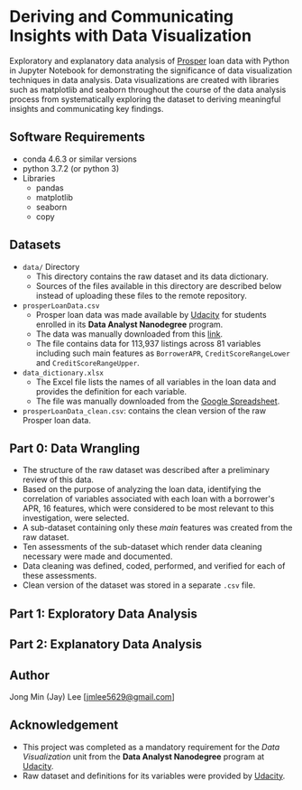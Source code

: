 # Deriving and Communicating Insights with Data Visualization
Exploratory and explanatory data analysis of [Prosper](https://www.prosper.com/) loan data with Python in Jupyter Notebook for demonstrating the significance of data visualization techniques in data analysis. Data visualizations are created with libraries such as matplotlib and seaborn throughout the course of the data analysis process from systematically exploring the dataset to deriving meaningful insights and communicating key findings.

## Software Requirements
* conda 4.6.3 or similar versions
* python 3.7.2 (or python 3)
* Libraries
  - pandas
  - matplotlib
  - seaborn
  - copy

## Datasets
* `data/` Directory
  - This directory contains the raw dataset and its data dictionary.
  - Sources of the files available in this directory are described below instead of uploading these files to the remote repository.
* `prosperLoanData.csv`
  - Prosper loan data was made available by [Udacity](https://www.udacity.com/) for students enrolled in its __Data Analyst Nanodegree__ program.
  - The data was manually downloaded from this [link](https://s3.amazonaws.com/udacity-hosted-downloads/ud651/prosperLoanData.csv).
  - The file contains data for 113,937 listings across 81 variables including such main features as `BorrowerAPR`, `CreditScoreRangeLower` and `CreditScoreRangeUpper`.
* `data_dictionary.xlsx`
  - The Excel file lists the names of all variables in the loan data and provides the definition for each variable.
  - The file was manually downloaded from the [Google Spreadsheet](https://docs.google.com/spreadsheets/d/1gDyi_L4UvIrLTEC6Wri5nbaMmkGmLQBk-Yx3z0XDEtI/edit#gid=0).
* `prosperLoanData_clean.csv`: contains the clean version of the raw Prosper loan data.

## Part 0: Data Wrangling
* The structure of the raw dataset was described after a preliminary review of this data.
* Based on the purpose of analyzing the loan data, identifying the correlation of variables associated with each loan with a borrower's APR, 16 features, which were considered to be most relevant to this investigation, were selected.
* A sub-dataset containing only these _main_ features was created from the raw dataset.
* Ten assessments of the sub-dataset which render data cleaning necessary were made and documented.
* Data cleaning was defined, coded, performed, and verified for each of these assessments.
* Clean version of the dataset was stored in a separate `.csv` file.

## Part 1: Exploratory Data Analysis

## Part 2: Explanatory Data Analysis

## Author
Jong Min (Jay) Lee [jmlee5629@gmail.com]

## Acknowledgement
* This project was completed as a mandatory requirement for the _Data Visualization_ unit from the __Data Analyst Nanodegree__ program at [Udacity](https://www.udacity.com/).
* Raw dataset and definitions for its variables were provided by [Udacity](https://www.udacity.com/).
